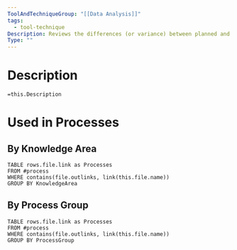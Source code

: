 ```yaml
---
ToolAndTechniqueGroup: "[[Data Analysis]]"
tags:
  - tool-technique
Description: Reviews the differences (or variance) between planned and actual performance. This can include duration estimates, cost estimates, resources utilization, resources rates, technical performance, and other metrics. Variance analysis may be conducted in each Knowledge Area based on its particular variables
Type: ""
---
```

# Description
`=this.Description`
# Used in Processes
## By Knowledge Area
```dataview
TABLE rows.file.link as Processes
FROM #process 
WHERE contains(file.outlinks, link(this.file.name))
GROUP BY KnowledgeArea
```
## By Process Group
```dataview
TABLE rows.file.link as Processes
FROM #process 
WHERE contains(file.outlinks, link(this.file.name))
GROUP BY ProcessGroup
```

